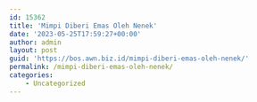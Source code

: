 ```yaml
---
id: 15362
title: 'Mimpi Diberi Emas Oleh Nenek'
date: '2023-05-25T17:59:27+00:00'
author: admin
layout: post
guid: 'https://bos.awn.biz.id/mimpi-diberi-emas-oleh-nenek/'
permalink: /mimpi-diberi-emas-oleh-nenek/
categories:
    - Uncategorized
---
```


